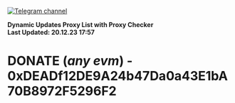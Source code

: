 [![Telegram channel](https://img.shields.io/endpoint?url=https://runkit.io/damiankrawczyk/telegram-badge/branches/master?url=https://t.me/n4z4v0d)](https://t.me/n4z4v0d) 

**Dynamic Updates Proxy List with Proxy Checker**  
**Last Updated: 20.12.23 17:57**

# DONATE (_any evm_) - 0xDEADf12DE9A24b47Da0a43E1bA70B8972F5296F2
